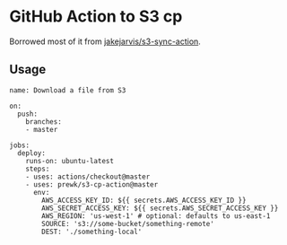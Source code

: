 # GitHub Action to S3 cp

Borrowed most of it from [jakejarvis/s3-sync-action](https://github.com/jakejarvis/s3-sync-action).

## Usage

```
name: Download a file from S3

on:
  push:
    branches:
    - master

jobs:
  deploy:
    runs-on: ubuntu-latest
    steps:
    - uses: actions/checkout@master
    - uses: prewk/s3-cp-action@master
      env:
        AWS_ACCESS_KEY_ID: ${{ secrets.AWS_ACCESS_KEY_ID }}
        AWS_SECRET_ACCESS_KEY: ${{ secrets.AWS_SECRET_ACCESS_KEY }}
        AWS_REGION: 'us-west-1' # optional: defaults to us-east-1
        SOURCE: 's3://some-bucket/something-remote'
        DEST: './something-local'
```